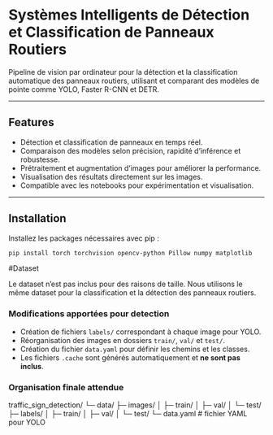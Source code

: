 # Systèmes Intelligents de Détection et Classification de Panneaux Routiers

Pipeline de vision par ordinateur pour la détection et la classification automatique des panneaux routiers, utilisant et comparant des modèles de pointe comme YOLO, Faster R-CNN et DETR.

---

## Features

- Détection et classification de panneaux en temps réel.
- Comparaison des modèles selon précision, rapidité d’inférence et robustesse.
- Prétraitement et augmentation d’images pour améliorer la performance.
- Visualisation des résultats directement sur les images.
- Compatible avec les notebooks pour expérimentation et visualisation.

---

## Installation

Installez les packages nécessaires avec pip :

```bash
pip install torch torchvision opencv-python Pillow numpy matplotlib
```
#Dataset

Le dataset n’est pas inclus pour des raisons de taille.
Nous utilisons le même dataset pour la classification et la détection des panneaux routiers.

### Modifications apportées pour detection 

- Création de fichiers `labels/` correspondant à chaque image pour YOLO.
- Réorganisation des images en dossiers `train/`, `val/` et `test/`.
- Création du fichier `data.yaml` pour définir les chemins et les classes.
- Les fichiers `.cache` sont générés automatiquement et **ne sont pas inclus**.

### Organisation finale attendue

traffic_sign_detection/
└─ data/
├─ images/
│ ├─ train/
│ ├─ val/
│ └─ test/
├─ labels/
│ ├─ train/
│ ├─ val/
│ └─ test/
└─ data.yaml # fichier YAML pour YOLO

